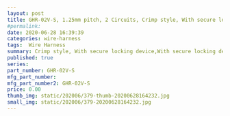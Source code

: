 ```yaml
---
layout: post
title: GHR-02V-S, 1.25mm pitch, 2 Circuits, Crimp style, With secure locking device
#permalink: 
date: 2020-06-28 16:39:39
categories: wire-harness
tags:  Wire Harness
summary: Crimp style, With secure locking device,With secure locking device, Pitch 1.25
published: true 
series: 
part_number: GHR-02V-S
mfg_part_number: 
mfg_part_number2: GHR-02V-S
price: 0.00
thumb_img: static/202006/379-thumb-20200628164232.jpg
small_img: static/202006/379-20200628164232.jpg
---
```



